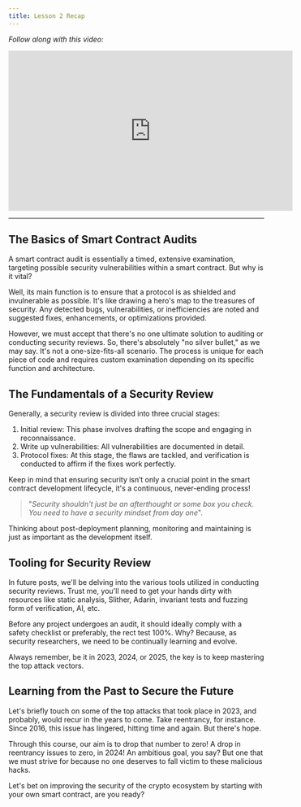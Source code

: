 ```yaml
---
title: Lesson 2 Recap
---
```


_Follow along with this video:_

<iframe width="560" height="315" src="https://www.youtube.com/embed/wnU8Wz4JiE8?si=LXN2CsDjuO7I0Ynd" title="YouTube video player" frameborder="0" allow="accelerometer; autoplay; clipboard-write; encrypted-media; gyroscope; picture-in-picture; web-share" allowfullscreen></iframe>

---

## The Basics of Smart Contract Audits

A smart contract audit is essentially a timed, extensive examination, targeting possible security vulnerabilities within a smart contract. But why is it vital?

Well, its main function is to ensure that a protocol is as shielded and invulnerable as possible. It's like drawing a hero's map to the treasures of security. Any detected bugs, vulnerabilities, or inefficiencies are noted and suggested fixes, enhancements, or optimizations provided.

However, we must accept that there's no one ultimate solution to auditing or conducting security reviews. So, there's absolutely "no silver bullet," as we may say. It's not a one-size-fits-all scenario. The process is unique for each piece of code and requires custom examination depending on its specific function and architecture.

## The Fundamentals of a Security Review

Generally, a security review is divided into three crucial stages:

1. Initial review: This phase involves drafting the scope and engaging in reconnaissance.
2. Write up vulnerabilities: All vulnerabilities are documented in detail.
3. Protocol fixes: At this stage, the flaws are tackled, and verification is conducted to affirm if the fixes work perfectly.

Keep in mind that ensuring security isn’t only a crucial point in the smart contract development lifecycle, it's a continuous, never-ending process!

> "_Security shouldn't just be an afterthought or some box you check. You need to have a security mindset from day one_".

Thinking about post-deployment planning, monitoring and maintaining is just as important as the development itself.

## Tooling for Security Review

In future posts, we'll be delving into the various tools utilized in conducting security reviews. Trust me, you'll need to get your hands dirty with resources like static analysis, Slither, Adarin, invariant tests and fuzzing form of verification, AI, etc.

Before any project undergoes an audit, it should ideally comply with a safety checklist or preferably, the rect test 100%. Why? Because, as security researchers, we need to be continually learning and evolve.

Always remember, be it in 2023, 2024, or 2025, the key is to keep mastering the top attack vectors.

## Learning from the Past to Secure the Future

Let's briefly touch on some of the top attacks that took place in 2023, and probably, would recur in the years to come. Take reentrancy, for instance. Since 2016, this issue has lingered, hitting time and again. But there's hope.

Through this course, our aim is to drop that number to zero! A drop in reentrancy issues to zero, in 2024! An ambitious goal, you say? But one that we must strive for because no one deserves to fall victim to these malicious hacks.

Let's bet on improving the security of the crypto ecosystem by starting with your own smart contract, are you ready?
